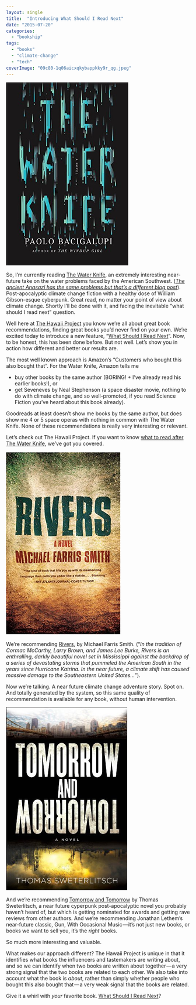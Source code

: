 ```yaml
---
layout: single
title:  "Introducing What Should I Read Next"
date: "2015-07-20"
categories: 
  - "bookship"
tags: 
  - "books"
  - "climate-change"
  - "tech"
coverImage: "09c80-1q06aicxqkybappkky9r_qg.jpeg"
---
```


![](/assets/images/a567f-1h_1j6uebg3nk82172wwlhq.jpeg)

So, I’m currently reading [The Water Knife](http://www.thehawaiiproject.com/book/The-Water-Knife--by--Paolo-Bacigalupi--46654), an extremely interesting near-future take on the water problems faced by the American Southwest. ([_The ancient Anasazi has the same problems but that’s a different blog post_](http://www.viking2917.com/its-right-under-your-nose/)). Post-apocalyptic climate change fiction with a healthy dose of William Gibson-esque cyberpunk. Great read, no matter your point of view about climate change. Shortly I’ll be done with it, and facing the inevitable “what should I read next” question.

Well here at [The Hawaii Project](http://www.thehawaiiproject.com) you know we’re all about great book recommendations, finding great books you’d never find on your own. We’re excited today to introduce a new feature, “[What Should I Read Next](http://www.thehawaiiproject.com/what-should-I-read-next)”. Now, to be honest, this has been done before. But not well. Let’s show you in action how different and better our results are.

The most well known approach is Amazon’s “Customers who bought this also bought that”. For the Water Knife, Amazon tells me

- buy other books by the same author (BORING! + I’ve already read his earlier books!), or
- get Seveneves by Neal Stephenson (a space disaster movie, nothing to do with climate change, and so well-promoted, if you read Science Fiction you’ve heard about this book already).

Goodreads at least doesn’t show me books by the same author, but does show me 4 or 5 space operas with nothing in common with The Water Knife. None of these recommendations is really very interesting or relevant.

Let’s check out The Hawaii Project. If you want to know [what to read after The Water Knife](http://www.thehawaiiproject.com/what-should-I-read-next-after--The-Water-Knife--46654), we’ve got you covered.

![](/assets/images/09e4d-1warwvrscm2q5s-6zdqyqna.jpeg)

We’re recommending [Rivers](http://www.thehawaiiproject.com/book/Rivers-A-Novel--by--Michael-Farris-Smith--42593), by Michael Farris Smith. (“_In the tradition of Cormac McCarthy, Larry Brown, and James Lee Burke, Rivers is an enthralling, darkly beautiful novel set in Mississippi against the backdrop of a series of devastating storms that pummeled the American South in the years since Hurricane Katrina. In the near future, a climate shift has caused massive damage to the Southeastern United States…_”).

Now we’re talking. A near future climate change adventure story. Spot on. And totally generated by the system, so this same quality of recommendation is available for any book, without human intervention.

![](/assets/images/09c80-1q06aicxqkybappkky9r_qg.jpeg)

And we’re recommending [Tomorrow and Tomorrow](http://www.thehawaiiproject.com/book/Tomorrow-and-Tomorrow--by--Thomas-Sweterlitsch--59897) by Thomas Sweterlitsch, a near future cyperpunk post-apocalyptic novel you probably haven’t heard of, but which is getting nominated for awards and getting rave reviews from other authors. And we’re recommending Jonathan Lethem’s near-future classic, Gun, With Occasional Music — it’s not just new books, or books we want to sell you, it’s the _right_ books.

So much more interesting and valuable.

What makes our approach different? The Hawaii Project is unique in that it identifies what books the influencers and tastemakers are writing about, and so we can identify when two books are written about together — a very strong signal that the two books are related to each other. We also take into account what the book is _about_, rather than simply whether people who bought this also bought that — a very weak signal that the books are related.

Give it a whirl with _your_ favorite book. [What Should I Read Next](http://www.thehawaiiproject.com/what-should-I-read-next)?
